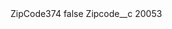 <?xml version="1.0" encoding="UTF-8"?>
<CustomMetadata xmlns="http://soap.sforce.com/2006/04/metadata" xmlns:xsi="http://www.w3.org/2001/XMLSchema-instance" xmlns:xsd="http://www.w3.org/2001/XMLSchema">
    <label>ZipCode374</label>
    <protected>false</protected>
    <values>
        <field>Zipcode__c</field>
        <value xsi:type="xsd:string">20053</value>
    </values>
</CustomMetadata>
